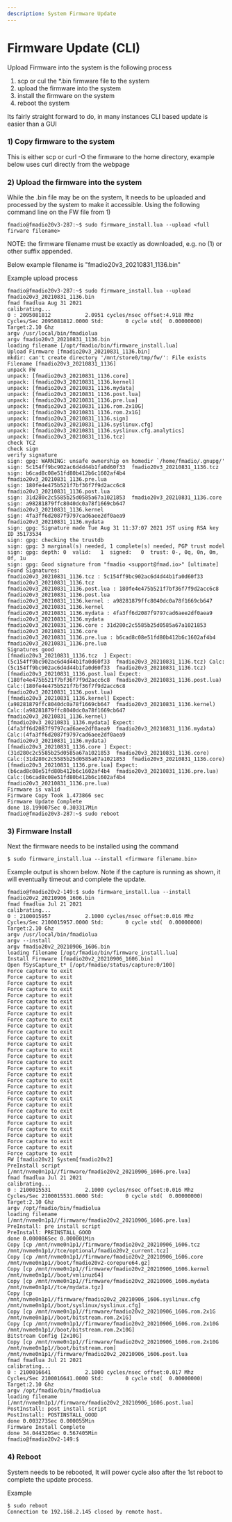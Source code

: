```yaml
---
description: System Firmware Update
---
```


# Firmware Update \(CLI\)

Upload Firmware into the system is the following process

1. scp or cul the \*.bin firmware file to the system
2. upload the firmware into the system
3. install the firmware on the system
4. reboot the system

Its fairly straight forward to do, in many instances CLI based update is easier than a GUI 

### 1\)  Copy firmware to the system

This is either scp or curl -O the firmware to the home directory, example below uses curl directly from the webpage

### 2\) Upload the firmware into the system

While the .bin file may be on the system, It needs to be uploaded and processed by the system to make it accessible. Using the following command line on the FW file from 1\)

```text
fmadio@fmadio20v3-287:~$ sudo firmware_install.lua --upload <full firware filename>
```

NOTE: the firmware filename must be exactly as downloaded, e.g. no \(1\) or other suffix appended.

Below example filename is "fmadio20v3\_20210831\_1136.bin"

Example upload process

```text
fmadio@fmadio20v3-287:~$ sudo firmware_install.lua --upload fmadio20v3_20210831_1136.bin
fmad fmadlua Aug 31 2021
calibrating...
0 : 2095081812           2.0951 cycles/nsec offset:4.918 Mhz
Cycles/Sec 2095081812.0000 Std:       0 cycle std(  0.00000000) Target:2.10 Ghz
argv /usr/local/bin/fmadiolua
argv fmadio20v3_20210831_1136.bin
loading filename [/opt/fmadio/bin/firmware_install.lua]
Upload Firmware [fmadio20v3_20210831_1136.bin]
mkdir: can't create directory '/mnt/store0/tmp/fw/': File exists
Filename [fmadio20v3_20210831_1136]
unpack FW
unpack: [fmadio20v3_20210831_1136.core]
unpack: [fmadio20v3_20210831_1136.kernel]
unpack: [fmadio20v3_20210831_1136.mydata]
unpack: [fmadio20v3_20210831_1136.post.lua]
unpack: [fmadio20v3_20210831_1136.pre.lua]
unpack: [fmadio20v3_20210831_1136.rom.2x10G]
unpack: [fmadio20v3_20210831_1136.rom.2x1G]
unpack: [fmadio20v3_20210831_1136.sign]
unpack: [fmadio20v3_20210831_1136.syslinux.cfg]
unpack: [fmadio20v3_20210831_1136.syslinux.cfg.analytics]
unpack: [fmadio20v3_20210831_1136.tcz]
check TCZ
check sign
verify signature
sign: gpg: WARNING: unsafe ownership on homedir `/home/fmadio/.gnupg/'
sign: 5c154ff9bc902ac6d4d44b1fa0d60f33  fmadio20v3_20210831_1136.tcz
sign: b6cad8c08e51fd80b412b6c1602af4b4  fmadio20v3_20210831_1136.pre.lua
sign: 180fe4e475b521f7bf36f7f9d2acc6c8  fmadio20v3_20210831_1136.post.lua
sign: 31d280c2c5585b25d0585a67a1021853  fmadio20v3_20210831_1136.core
sign: a98281879ffc8040dc0a78f1669cb647  fmadio20v3_20210831_1136.kernel
sign: 4fa3ff6d2087f9797cad6aee2df0aea9  fmadio20v3_20210831_1136.mydata
sign: gpg: Signature made Tue Aug 31 11:37:07 2021 JST using RSA key ID 35173534
sign: gpg: checking the trustdb
sign: gpg: 3 marginal(s) needed, 1 complete(s) needed, PGP trust model
sign: gpg: depth: 0  valid:   1  signed:   0  trust: 0-, 0q, 0n, 0m, 0f, 1u
sign: gpg: Good signature from "fmadio <support@fmad.io>" [ultimate]
Found Signatures:
fmadio20v3_20210831_1136.tcz : 5c154ff9bc902ac6d4d44b1fa0d60f33  fmadio20v3_20210831_1136.tcz
fmadio20v3_20210831_1136.post.lua : 180fe4e475b521f7bf36f7f9d2acc6c8  fmadio20v3_20210831_1136.post.lua
fmadio20v3_20210831_1136.kernel : a98281879ffc8040dc0a78f1669cb647  fmadio20v3_20210831_1136.kernel
fmadio20v3_20210831_1136.mydata : 4fa3ff6d2087f9797cad6aee2df0aea9  fmadio20v3_20210831_1136.mydata
fmadio20v3_20210831_1136.core : 31d280c2c5585b25d0585a67a1021853  fmadio20v3_20210831_1136.core
fmadio20v3_20210831_1136.pre.lua : b6cad8c08e51fd80b412b6c1602af4b4  fmadio20v3_20210831_1136.pre.lua
Signatures good
[fmadio20v3_20210831_1136.tcz  ] Expect:(5c154ff9bc902ac6d4d44b1fa0d60f33  fmadio20v3_20210831_1136.tcz) Calc:(5c154ff9bc902ac6d4d44b1fa0d60f33  fmadio20v3_20210831_1136.tcz)
[fmadio20v3_20210831_1136.post.lua] Expect:(180fe4e475b521f7bf36f7f9d2acc6c8  fmadio20v3_20210831_1136.post.lua) Calc:(180fe4e475b521f7bf36f7f9d2acc6c8  fmadio20v3_20210831_1136.post.lua)
[fmadio20v3_20210831_1136.kernel] Expect:(a98281879ffc8040dc0a78f1669cb647  fmadio20v3_20210831_1136.kernel) Calc:(a98281879ffc8040dc0a78f1669cb647  fmadio20v3_20210831_1136.kernel)
[fmadio20v3_20210831_1136.mydata] Expect:(4fa3ff6d2087f9797cad6aee2df0aea9  fmadio20v3_20210831_1136.mydata) Calc:(4fa3ff6d2087f9797cad6aee2df0aea9  fmadio20v3_20210831_1136.mydata)
[fmadio20v3_20210831_1136.core ] Expect:(31d280c2c5585b25d0585a67a1021853  fmadio20v3_20210831_1136.core) Calc:(31d280c2c5585b25d0585a67a1021853  fmadio20v3_20210831_1136.core)
[fmadio20v3_20210831_1136.pre.lua] Expect:(b6cad8c08e51fd80b412b6c1602af4b4  fmadio20v3_20210831_1136.pre.lua) Calc:(b6cad8c08e51fd80b412b6c1602af4b4  fmadio20v3_20210831_1136.pre.lua)
Firmware is valid
Firmware Copy Took 1.473866 sec
Firmware Update Complete
done 18.199007Sec 0.303317Min
fmadio@fmadio20v3-287:~$ sudo reboot

```

### 3\) Firmware Install

Next the firmware needs to be installed using the command

```text
$ sudo firmware_install.lua --install <firmware filename.bin>
```

Example output is shown below. Note if the capture is running as shown, it will eventually timeout and complete the update.

```text
fmadio@fmadio20v2-149:$ sudo firmware_install.lua --install fmadio20v2_20210906_1606.bin
fmad fmadlua Jul 21 2021
calibrating...
0 : 2100015957           2.1000 cycles/nsec offset:0.016 Mhz
Cycles/Sec 2100015957.0000 Std:       0 cycle std(  0.00000000) Target:2.10 Ghz
argv /usr/local/bin/fmadiolua
argv --install
argv fmadio20v2_20210906_1606.bin
loading filename [/opt/fmadio/bin/firmware_install.lua]
Install Firmware [fmadio20v2_20210906_1606.bin]
Open fSysCapture_t* [/opt/fmadio/status/capture:0/100]
Force capture to exit
Force capture to exit
Force capture to exit
Force capture to exit
Force capture to exit
Force capture to exit
Force capture to exit
Force capture to exit
Force capture to exit
Force capture to exit
Force capture to exit
Force capture to exit
Force capture to exit
Force capture to exit
Force capture to exit
Force capture to exit
Force capture to exit
Force capture to exit
Force capture to exit
Force capture to exit
Force capture to exit
Force capture to exit
Force capture to exit
Force capture to exit
Force capture to exit
Force capture to exit
Force capture to exit
Force capture to exit
Force capture to exit
Force capture to exit
Force capture to exit
FW [fmadio20v2] System[fmadio20v2]
PreInstall script [/mnt/nvme0n1p1//firmware/fmadio20v2_20210906_1606.pre.lua]
fmad fmadlua Jul 21 2021
calibrating...
0 : 2100015531           2.1000 cycles/nsec offset:0.016 Mhz
Cycles/Sec 2100015531.0000 Std:       0 cycle std(  0.00000000) Target:2.10 Ghz
argv /opt/fmadio/bin/fmadiolua
loading filename [/mnt/nvme0n1p1//firmware/fmadio20v2_20210906_1606.pre.lua]
PreInstall: pre install script
PreInstall: PREINSTALL_GOOD
done 0.000086Sec 0.000001Min
Copy [cp /mnt/nvme0n1p1//firmware/fmadio20v2_20210906_1606.tcz /mnt/nvme0n1p1//tce/optional/fmadio20v2_current.tcz]
Copy [cp /mnt/nvme0n1p1//firmware/fmadio20v2_20210906_1606.core /mnt/nvme0n1p1//boot/fmadio20v2-corepure64.gz]
Copy [cp /mnt/nvme0n1p1//firmware/fmadio20v2_20210906_1606.kernel /mnt/nvme0n1p1//boot/vmlinuz64]
Copy [cp /mnt/nvme0n1p1//firmware/fmadio20v2_20210906_1606.mydata /mnt/nvme0n1p1//tce/mydata.tgz]
Copy [cp /mnt/nvme0n1p1//firmware/fmadio20v2_20210906_1606.syslinux.cfg /mnt/nvme0n1p1//boot/syslinux/syslinux.cfg]
Copy [cp /mnt/nvme0n1p1//firmware/fmadio20v2_20210906_1606.rom.2x1G /mnt/nvme0n1p1//boot/bitstream.rom.2x1G]
Copy [cp /mnt/nvme0n1p1//firmware/fmadio20v2_20210906_1606.rom.2x10G /mnt/nvme0n1p1//boot/bitstream.rom.2x10G]
Bitstream Config [2x10G]
Copy [cp /mnt/nvme0n1p1//firmware/fmadio20v2_20210906_1606.rom.2x10G /mnt/nvme0n1p1//boot/bitstream.rom]
/mnt/nvme0n1p1//firmware/fmadio20v2_20210906_1606.post.lua
fmad fmadlua Jul 21 2021
calibrating...
0 : 2100016641           2.1000 cycles/nsec offset:0.017 Mhz
Cycles/Sec 2100016641.0000 Std:       0 cycle std(  0.00000000) Target:2.10 Ghz
argv /opt/fmadio/bin/fmadiolua
loading filename [/mnt/nvme0n1p1//firmware/fmadio20v2_20210906_1606.post.lua]
PostInstall: post install script
PostInstall: POSTINSTALL_GOOD
done 0.003273Sec 0.000055Min
Firmware Install Complete
done 34.044320Sec 0.567405Min
fmadio@fmadio20v2-149:$ 
```

### 4\) Reboot 

System needs to be rebooted, It will power cycle also after the 1st reboot to complete the update process.

Example

```text
$ sudo reboot
Connection to 192.168.2.145 closed by remote host.

```


